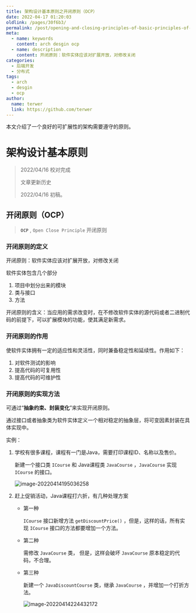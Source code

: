 ```yaml
---
title: 架构设计基本原则之开闭原则（OCP）
date: 2022-04-17 01:20:03
oldlink: /pages/30f6b3/
permalink: /post/opening-and-closing-principles-of-basic-principles-of-architecture-design.html
meta:
  - name: keywords
    content: arch desgin ocp
  - name: description
    content: 开闭原则：软件实体应该对扩展开放，对修改关闭
categories:
  - 后端开发
  - 分布式
tags:
  - arch
  - desgin
  - ocp
author: 
  name: terwer
  link: https://github.com/terwer
---
```


本文介绍了一个良好的可扩展性的架构需要遵守的原则。

<!-- more -->

# 架构设计基本原则

> 2022/04/16 校对完成
>
> 文章更新历史
>
> 2022/04/16 初稿。

## 开闭原则（OCP）

> **`OCP`** , `Open Close Principle` 开闭原则

### 开闭原则的定义

开闭原则：软件实体应该对扩展开放，对修改关闭

软件实体包含几个部分

1. 项目中划分出来的模块
2. 类与接口
3. 方法

开闭原则的含义：当应用的需求改变时，在不修改软件实体的源代码或者二进制代码的前提下，可以扩展模块的功能，使其满足新需求。

### 开闭原则的作用

使软件实体拥有一定的适应性和灵活性，同时兼备稳定性和延续性。作用如下：

1. 对软件测试的影响
2. 提高代码的可复用性
3. 提高代码的可维护性

### 开闭原则的实现方法

可通过“**抽象约束、封装变化**”来实现开闭原则。

通过接口或者抽象类为软件实体定义一个相对稳定的抽象层，将可变因素封装在具体实现中。

实例：

1. 学校有很多课程，课程有一门是Java，需要打印课程ID、名称以及售价。

   新建一个接口类 `ICourse` 和 Java课程类 `JavaCourse` ，`JavaCourse` 实现 `ICourse` 的接口。

   ![image-20220414195036258](https://cdn.jsdelivr.net/gh/terwer/upload/img/image-20220414195036258.png) 

2. 赶上促销活动，Java课程打六折，有几种处理方案

   - 第一种

     `ICourse` 接口新增方法 `getDiscountPrice()` ，但是，这样的话，所有实现 `ICourse` 接口的方法都要增加一个方法。

   - 第二种

     需修改 `JavaCourse` 类， 但是，这样会破坏 `JavaCourse` 原本稳定的代码，不合理。

   - 第三种

     新建一个 `JavaDiscountCourse` 类，继承 `JavaCourse` ，并增加一个打折方法。

     ![image-20220414224432172](https://cdn.jsdelivr.net/gh/terwer/upload/img/image-20220414224432172.png)
